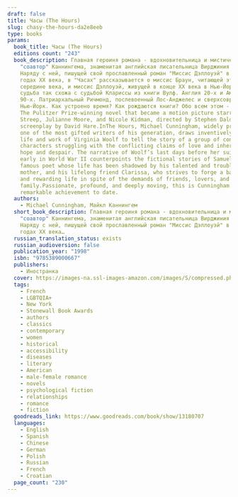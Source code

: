 ```yaml
---
draft: false
title: Часы (The Hours)
slug: chasy-the-hours-da2e8eeb
type: books
params:
  book_title: Часы (The Hours)
  editions count: "243"
  book_description: Главная героиня романа - вдохновительница и мистический
    "соавтор" Каннингема, знаменитая английская писательница Вирджиния Вулф.
    Наряду с ней, пишущей свой прославленный роман "Миссис Дэллоуэй" в 20-х
    годах XX века, в "Часах" рассказывается о миссис Браун, читающей эту книгу в
    середине века, и миссис Дэллоуэй, живущей в конце XX века в Нью-Йорке, чья
    судьба так схожа с судьбой Клариссы из книги Вулф. Англия 20-х и Америка
    90-х. Патриархальный Ричмонд, послевоенный Лос-Анджелес и сверхсовременный
    Нью-Йорк. Как устроено время? Как рождаются книги? Обо всем этом - "Часы".
    The Pulitzer Prize-winning novel that became a motion picture starring Meryl
    Streep, Julianne Moore, and Nicole Kidman, directed by Stephen Daldry from a
    screenplay by David Hare.InThe Hours, Michael Cunningham, widely praised as
    one of the most gifted writers of his generation, draws inventively on the
    life and work of Virginia Woolf to tell the story of a group of contemporary
    characters struggling with the conflicting claims of love and inheritance,
    hope and despair. The narrative of Woolf’s last days before her suicide
    early in World War II counterpoints the fictional stories of Samuel, a
    famous poet whose life has been shadowed by his talented and troubled
    mother, and his lifelong friend Clarissa, who strives to forge a balanced
    and rewarding life in spite of the demands of friends, lovers, and
    family.Passionate, profound, and deeply moving, this is Cunningham’s most
    remarkable achievement to date.
  authors:
    - Michael Cunningham, Майкл Каннингем
  short_book_description: Главная героиня романа - вдохновительница и мистический
    "соавтор" Каннингема, знаменитая английская писательница Вирджиния Вулф.
    Наряду с ней, пишущей свой прославленный роман "Миссис Дэллоуэй" в 20-х
    годах XX века…
  russian_translation_status: exists
  russian_audioversion: false
  publication_year: "1998"
  isbn: "9785389000667"
  publishers:
    - Иностранка
  cover: https://images-na.ssl-images-amazon.com/images/S/compressed.photo.goodreads.com/books/1479663379i/11899.jpg
  tags:
    - French
    - LGBTQIA+
    - New York
    - Stonewall Book Awards
    - authors
    - classics
    - contemporary
    - women
    - historical
    - accessibility
    - diseases
    - literary
    - American
    - male-female romance
    - novels
    - psychological fiction
    - relationships
    - romance
    - fiction
  goodreads_link: https://www.goodreads.com/book/show/13180707
  languages:
    - English
    - Spanish
    - Chinese
    - German
    - Polish
    - Russian
    - French
    - Croatian
  page_count: "230"
---
```

